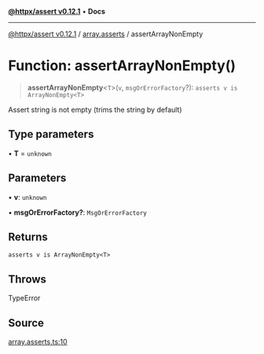 [**@httpx/assert v0.12.1**](../../README.md) • **Docs**

***

[@httpx/assert v0.12.1](../../README.md) / [array.asserts](../README.md) / assertArrayNonEmpty

# Function: assertArrayNonEmpty()

> **assertArrayNonEmpty**\<`T`\>(`v`, `msgOrErrorFactory`?): `asserts v is ArrayNonEmpty<T>`

Assert string is not empty (trims the string by default)

## Type parameters

• **T** = `unknown`

## Parameters

• **v**: `unknown`

• **msgOrErrorFactory?**: `MsgOrErrorFactory`

## Returns

`asserts v is ArrayNonEmpty<T>`

## Throws

TypeError

## Source

[array.asserts.ts:10](https://github.com/belgattitude/httpx/blob/9af23c30700a45e9eb95108b7ac53f133f16092b/packages/assert/src/array.asserts.ts#L10)
